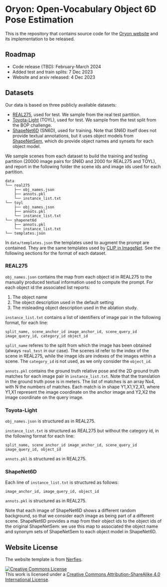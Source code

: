# Oryon: Open-Vocabulary Object 6D Pose Estimation

This is the repository that contains source code for the [Oryon website](https://jcorsetti.github.io/oryon-website/) and its implementation to be released.

## Roadmap
- Code release (TBD): February-March 2024 
- Added test and train splits: 7 Dec 2023
- Website and arxiv released: 4 Dec 2023

## Datasets

Our data is based on three publicly available datasets:
- [REAL275](https://github.com/hughw19/NOCS_CVPR2019), used for test. We sample from the real test partition.
- [Toyota-Light](https://bop.felk.cvut.cz/datasets/) (TOYL), used for test. We sample from the test split from the BOP challenge. 
- [ShapeNet6D](https://github.com/ethnhe/FS6D-PyTorch) (SN6D), used for training. Note that SN6D itself does not provide textual annotations, but it uses object models from [ShapeNetSem](https://shapenet.org/), which do provide object names and synsets for each object model.

We sample scenes from each dataset to build the training and testing partition (20000 image pairs for SN6D and 2000 for REAL275 and TOYL), and report in the following folder the scene ids and image ids used for each partition.

    data
    └── real275                  
        ├── obj_names.json
        ├── annots.pkl
        └── instance_list.txt  
    └── toyl                     
        ├── obj_names.json
        ├── annots.pkl
        └── instance_list.txt  
    └── shapenet6d                
        ├── annots.pkl
        └── instance_list.txt  
    └── templates.json         

In `data/templates.json` the templates used to augment the prompt are contained. 
They are the same templates used by [CLIP in ImageNet](https://github.com/openai/CLIP/blob/main/notebooks/Prompt_Engineering_for_ImageNet.ipynb).
See the following sections for the format of each dataset.

### REAL275

`obj_names.json` contains the map from each object id in REAL275 to the manually produced textual information used to compute the prompt.
For each object id the associated list reports:
1. The object name
2. The object description used in the default setting
3. The misleading object description used in the ablation study.

`instance_list.txt` contains a list of identifiers of image pair in the following format, for each line:

`
split_name, scene_anchor_id image_anchor_id, scene_query_id image_query_id, category_id object_id
`

`split_name` referes to the split from which the image has been obtained (always `real_test` in our case).
The scenes id refer to the index of the scene in REAL275, while the image ids are indexes of the images within a scene.
The `category_id` is not used, as we only consider the `object_id`.

`annots.pkl` contains the ground truth relative pose and the 2D ground truth matches for each image pair in `instance_list.txt`.
Note that the translation in the ground truth pose is in meters.
The list of matches is an array Nx4, with N the numbers of matches.
Each match is in shape Y1,X1,Y2,X1, where Y1,X1 represent the image coordinate on the anchor image and Y2,X2 the image coordinate on the query image.

### Toyota-Light

`obj_names.json` is structured as in REAL275. 

`instance_list.txt` is structured as REAL275 but without the category id, in the following format for each line:

`
split_name, scene_anchor_id image_anchor_id, scene_query_id image_query_id, object_id
`

`annots.pkl` is structured as in REAL275.

### ShapeNet6D

Each line of `instance_list.txt` is structured as follows:

`
image_anchor_id, image_query_id, object_id
`

`annots.pkl` is structured as in REAL275.

Note that each image of ShapeNet6D shows a different random background, so that we consider each image as being part of a different scene.
ShapeNet6D provides a map from their object ids to the object ids of the original ShapeNetSem: we use this map to associated the object name and synonym sets of ShapeNetSem to each object model in ShapeNet6D.

## Website License
The website template is from [Nerfies](https://github.com/nerfies/nerfies.github.io).

<a rel="license" href="http://creativecommons.org/licenses/by-sa/4.0/"><img alt="Creative Commons License" style="border-width:0" src="https://i.creativecommons.org/l/by-sa/4.0/88x31.png" /></a><br />This work is licensed under a <a rel="license" href="http://creativecommons.org/licenses/by-sa/4.0/">Creative Commons Attribution-ShareAlike 4.0 International License</a>.
